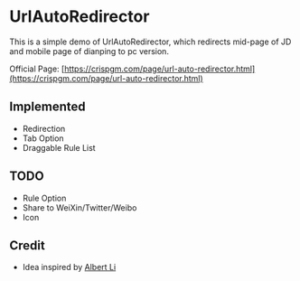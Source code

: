 # UrlAutoRedirector

This is a simple demo of UrlAutoRedirector, which redirects mid-page of JD and mobile page of dianping to pc version.

Official Page: [https://crispgm.com/page/url-auto-redirector.html](https://crispgm.com/page/url-auto-redirector.html)

## Implemented

* Redirection
* Tab Option
* Draggable Rule List

## TODO

* Rule Option
* Share to WeiXin/Twitter/Weibo
* Icon

## Credit

* Idea inspired by [Albert Li](https://github.com/lzb)


